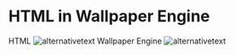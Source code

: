 # HTML in Wallpaper Engine
HTML
![alternativetext](https://i.ibb.co/jL0fBg4/screencapture-file-C-Users-Momenzi-Desktop-momenzi-dev-index-html-2020-05-23-21-49-19.png)
Wallpaper Engine
![alternativetext](https://i.ibb.co/F7Wqq08/myau.gif)
